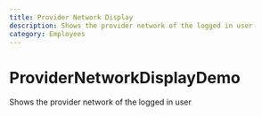 ```yaml
---
title: Provider Network Display
description: Shows the provider network of the logged in user
category: Employees
---
```



# ProviderNetworkDisplayDemo

Shows the provider network of the logged in user

<ProviderNetworkDisplayDemo />

